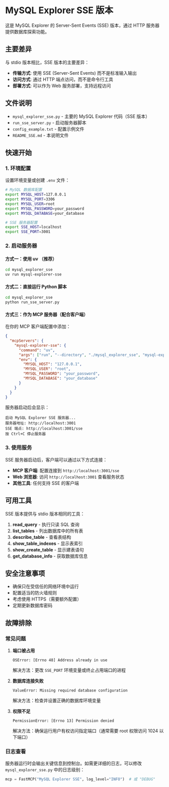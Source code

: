 # MySQL Explorer SSE 版本

这是 MySQL Explorer 的 Server-Sent Events (SSE) 版本，通过 HTTP 服务器提供数据库探索功能。

## 主要差异

与 stdio 版本相比，SSE 版本的主要差异：

- **传输方式**: 使用 SSE (Server-Sent Events) 而不是标准输入输出
- **访问方式**: 通过 HTTP 端点访问，而不是命令行工具
- **部署方式**: 可以作为 Web 服务部署，支持远程访问

## 文件说明

- `mysql_explorer_sse.py` - 主要的 MySQL Explorer 代码（SSE 版本）
- `run_sse_server.py` - 启动服务器脚本
- `config_example.txt` - 配置示例文件
- `README_SSE.md` - 本说明文件

## 快速开始

### 1. 环境配置

设置环境变量或创建 `.env` 文件：

```bash
# MySQL 数据库配置
export MYSQL_HOST=127.0.0.1
export MYSQL_PORT=3306
export MYSQL_USER=root
export MYSQL_PASSWORD=your_password
export MYSQL_DATABASE=your_database

# SSE 服务器配置
export SSE_HOST=localhost
export SSE_PORT=3001
```

### 2. 启动服务器

#### 方式一：使用 uv （推荐）

```bash
cd mysql_explorer_sse
uv run mysql-explorer-sse
```

#### 方式二：直接运行 Python 脚本

```bash
cd mysql_explorer_sse
python run_sse_server.py
```

#### 方式三：作为 MCP 服务器（配合客户端）

在你的 MCP 客户端配置中添加：

```json
{
  "mcpServers": {
    "mysql-explorer-sse": {
      "command": "uv",
      "args": ["run", "--directory", "./mysql_explorer_sse", "mysql-explorer-sse"],
      "env": {
        "MYSQL_HOST": "127.0.0.1",
        "MYSQL_USER": "root",
        "MYSQL_PASSWORD": "your_password",
        "MYSQL_DATABASE": "your_database"
      }
    }
  }
}
```

服务器启动后会显示：
```
启动 MySQL Explorer SSE 服务器...
服务器地址: http://localhost:3001
SSE 端点: http://localhost:3001/sse
按 Ctrl+C 停止服务器
```

### 3. 使用服务

SSE 服务器启动后，客户端可以通过以下方式连接：

- **MCP 客户端**: 配置连接到 `http://localhost:3001/sse`
- **Web 浏览器**: 访问 `http://localhost:3001` 查看服务状态
- **其他工具**: 任何支持 SSE 的客户端

## 可用工具

SSE 版本提供与 stdio 版本相同的工具：

1. **read_query** - 执行只读 SQL 查询
2. **list_tables** - 列出数据库中的所有表
3. **describe_table** - 查看表结构
4. **show_table_indexes** - 显示表索引
5. **show_create_table** - 显示建表语句
6. **get_database_info** - 获取数据库信息

## 安全注意事项

- 确保只在受信任的网络环境中运行
- 配置适当的防火墙规则
- 考虑使用 HTTPS（需要额外配置）
- 定期更新数据库密码

## 故障排除

### 常见问题

1. **端口被占用**
   ```
   OSError: [Errno 48] Address already in use
   ```
   解决方法：更改 `SSE_PORT` 环境变量或终止占用端口的进程

2. **数据库连接失败**
   ```
   ValueError: Missing required database configuration
   ```
   解决方法：检查并设置正确的数据库环境变量

3. **权限不足**
   ```
   PermissionError: [Errno 13] Permission denied
   ```
   解决方法：确保运行用户有权访问指定端口（通常需要 root 权限访问 1024 以下端口）

### 日志查看

服务器运行时会输出关键信息到控制台。如需更详细的日志，可以修改 `mysql_explorer_sse.py` 中的日志级别：

```python
mcp = FastMCP("MySQL Explorer SSE", log_level="INFO")  # 或 "DEBUG"
``` 
